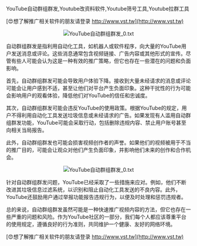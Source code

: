 YouTube自动群组群发,Youtube改资料软件,Youtube筛号工具,Youtube拉群工具

[😍想了解推广相关软件的朋友请登录 http://www.vst.tw](http://www.vst.tw)

 <center><img src="https://vst.tw/MP4/tuiguang/png/5.png" alt="YouTube自动群组群发_0.txt"></center>

自动群组群发是指利用自动化工具，如机器人或软件程序，向大量的YouTube用户发送消息或评论。这些消息通常包含视频链接、广告内容或其他形式的宣传。尽管有些人可能会认为这是一种有效的推广策略，但它也存在一些潜在的问题和负面影响。

首先，自动群组群发可能会导致用户体验下降。接收到大量未经请求的消息或评论可能会让用户感到不适，甚至让他们对平台产生负面印象。这种干扰性的行为可能会影响用户的观看体验，降低他们对YouTube的信任和忠诚度。

其次，自动群组群发可能会违反YouTube的使用政策。根据YouTube的规定，用户不得利用自动化工具发送垃圾信息或未经请求的广告。如果发现有人滥用自动群组群发功能，YouTube可能会采取行动，包括删除违规内容、禁止用户账号甚至向相关当局报告。

此外，自动群组群发也可能会损害视频创作者的声誉。如果他们的视频被用于不当的推广目的，可能会让观众对他们产生负面印象，并影响他们未来的创作和合作机会。

 <center><img src="https://vst.tw/MP4/tuiguang/png/3.png" alt="YouTube自动群组群发_0.txt"></center>

针对自动群组群发问题，YouTube已经采取了一些措施来应对。例如，他们不断改进其垃圾信息过滤系统，以识别和阻止自动化工具发送的不良内容。此外，YouTube还鼓励用户通过举报功能报告违规行为，以便及时处理和惩罚违规者。

总的来说，自动群组群发虽然可能是一种快速推广视频内容的方法，但它也存在一些严重的问题和风险。作为YouTube社区的一部分，我们每个人都应该尊重平台的使用规定，遵循良好的行为准则，共同维护一个健康、友好的网络环境。

[😍想了解推广相关软件的朋友请登录 http://www.vst.tw](http://www.vst.tw)



